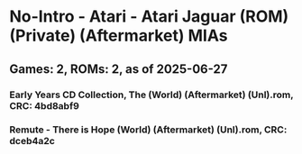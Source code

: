 # No-Intro - Atari - Atari Jaguar (ROM) (Private) (Aftermarket) MIAs
## Games: 2, ROMs: 2, as of 2025-06-27

### Early Years CD Collection, The (World) (Aftermarket) (Unl).rom, CRC: 4bd8abf9
### Remute - There is Hope (World) (Aftermarket) (Unl).rom, CRC: dceb4a2c

